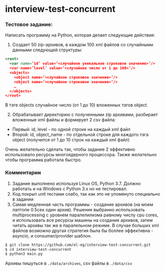 # interview-test-concurrent

### Тестовое задание:

Написать программу на Python, которая делает следующие действия:

1. Создает 50 zip-архивов, в каждом 100 xml файлов со случайными данными следующей структуры:
```xml
<root>
  <var name=’id’ value=’<случайное уникальное строковое значение>’/>
  <var name=’level’ value=’<случайное число от 1 до 100>’/>
  <objects>
    <object name=’<случайное строковое значение>’/>
    <object name=’<случайное строковое значение>’/>
    …
  </objects>
</root>
```
В тэге objects случайное число (от 1 до 10) вложенных тэгов object.

2. Обрабатывает директорию с полученными zip архивами, разбирает вложенные xml файлы и формирует 2 csv файла:

  * Первый: id, level - по одной строке на каждый xml файл
  * Второй: id, object_name - по отдельной строке для каждого тэга object (получится от 1 до 10 строк на каждый xml файл)

Очень желательно сделать так, чтобы задание 2 эффективно использовало ресурсы многоядерного процессора.
Также желательно чтобы программа работала быстро.

### Комментарии

1. Задание выполнено используя Linux OS, Python 3.7. Должно работать и на Windows с Python 3.x но не тестировал.
2. Код покрыт unit тестами слабо, так как это не упомянуто специально в задании
3. Самая медленная часть программы - создание архивов (на моем лаптопе 0.5сек один архив).
Решение выбранно использовать multiprocessing с уровнем паралелилизма равному числу cpu cores, и использовать все ресурсы
машины на создание архивов, затем читать архивы так же в паралельном режиме. В случае больших xml файлов
возможно другая стратегия была бы боллее эффективна - asyncio, и consumer/provider шаблон.

```bash
$ git clone https://github.com/ol-eg/interview-test-concurrent.git
$ cd interview-test-concurrent
$ python3 main.py
```

Архивы пишуться в ```./data/archives```, csv файлы в ```./data/csv```
